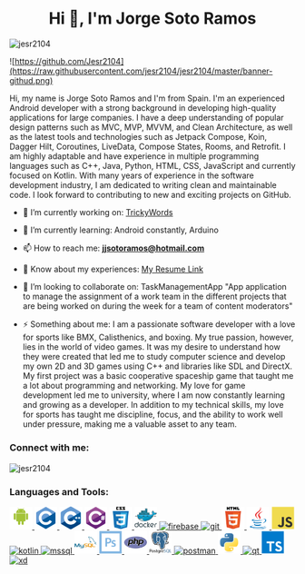 <h1 align="center">Hi 👋, I'm Jorge Soto Ramos</h1>

<p align="left"> <img src="https://komarev.com/ghpvc/?username=jesr2104&label=Profile%20views&color=0e75b6&style=flat" alt="jesr2104" /> </p>

![https://github.com/Jesr2104](https://raw.githubusercontent.com/jesr2104/jesr2104/master/banner-githud.png)

Hi, my name is Jorge Soto Ramos and I'm from Spain. I'm an experienced Android developer with a strong background in developing high-quality applications for large companies. I have a deep understanding of popular design patterns such as MVC, MVP, MVVM, and Clean Architecture, as well as the latest tools and technologies such as Jetpack Compose, Koin, Dagger Hilt, Coroutines, LiveData, Compose States, Rooms, and Retrofit. I am highly adaptable and have experience in multiple programming languages such as C++, Java, Python, HTML, CSS, JavaScript and currently focused on Kotlin. With many years of experience in the software development industry, I am dedicated to writing clean and maintainable code. I look forward to contributing to new and exciting projects on GitHub.

- 🔭 I’m currently working on: [TrickyWords](https://github.com/Jesr2104/TrickyWords_MiniGame)

- 🌱 I’m currently learning: Android constantly, Arduino

- 📫 How to reach me: **jjsotoramos@hotmail.com**

- 📄 Know about my experiences: [My Resume Link](https://jesr2104.github.io/CV-Online/)

- 👯 I’m looking to collaborate on: TaskManagementApp "App application to manage the assignment of a work team in the different projects that are being worked on during the week for a team of content moderators"

- ⚡ Something about me: I am a passionate software developer with a love for sports like BMX, Calisthenics, and boxing. My true passion, however, lies in the world of video games. It was my desire to understand how they were created that led me to study computer science and develop my own 2D and 3D games using C++ and libraries like SDL and DirectX. My first project was a basic cooperative spaceship game that taught me a lot about programming and networking. My love for game development led me to university, where I am now constantly learning and growing as a developer. In addition to my technical skills, my love for sports has taught me discipline, focus, and the ability to work well under pressure, making me a valuable asset to any team.

<h3 align="left">Connect with me:</h3>
<p align="left">
</p>

<img align="center" src="https://github-readme-stats.vercel.app/api/top-langs?username=jesr2104&show_icons=true&locale=en&layout=compact" alt="jesr2104" />
































<h3 align="left">Languages and Tools:</h3>
<p align="left"> <a href="https://developer.android.com" target="_blank" rel="noreferrer"> <img src="https://raw.githubusercontent.com/devicons/devicon/master/icons/android/android-original-wordmark.svg" alt="android" width="40" height="40"/> </a> <a href="https://www.cprogramming.com/" target="_blank" rel="noreferrer"> <img src="https://raw.githubusercontent.com/devicons/devicon/master/icons/c/c-original.svg" alt="c" width="40" height="40"/> </a> <a href="https://www.w3schools.com/cpp/" target="_blank" rel="noreferrer"> <img src="https://raw.githubusercontent.com/devicons/devicon/master/icons/cplusplus/cplusplus-original.svg" alt="cplusplus" width="40" height="40"/> </a> <a href="https://www.w3schools.com/cs/" target="_blank" rel="noreferrer"> <img src="https://raw.githubusercontent.com/devicons/devicon/master/icons/csharp/csharp-original.svg" alt="csharp" width="40" height="40"/> </a> <a href="https://www.w3schools.com/css/" target="_blank" rel="noreferrer"> <img src="https://raw.githubusercontent.com/devicons/devicon/master/icons/css3/css3-original-wordmark.svg" alt="css3" width="40" height="40"/> </a> <a href="https://www.docker.com/" target="_blank" rel="noreferrer"> <img src="https://raw.githubusercontent.com/devicons/devicon/master/icons/docker/docker-original-wordmark.svg" alt="docker" width="40" height="40"/> </a> <a href="https://firebase.google.com/" target="_blank" rel="noreferrer"> <img src="https://www.vectorlogo.zone/logos/firebase/firebase-icon.svg" alt="firebase" width="40" height="40"/> </a> <a href="https://git-scm.com/" target="_blank" rel="noreferrer"> <img src="https://www.vectorlogo.zone/logos/git-scm/git-scm-icon.svg" alt="git" width="40" height="40"/> </a> <a href="https://www.w3.org/html/" target="_blank" rel="noreferrer"> <img src="https://raw.githubusercontent.com/devicons/devicon/master/icons/html5/html5-original-wordmark.svg" alt="html5" width="40" height="40"/> </a> <a href="https://www.java.com" target="_blank" rel="noreferrer"> <img src="https://raw.githubusercontent.com/devicons/devicon/master/icons/java/java-original.svg" alt="java" width="40" height="40"/> </a> <a href="https://developer.mozilla.org/en-US/docs/Web/JavaScript" target="_blank" rel="noreferrer"> <img src="https://raw.githubusercontent.com/devicons/devicon/master/icons/javascript/javascript-original.svg" alt="javascript" width="40" height="40"/> </a> <a href="https://kotlinlang.org" target="_blank" rel="noreferrer"> <img src="https://www.vectorlogo.zone/logos/kotlinlang/kotlinlang-icon.svg" alt="kotlin" width="40" height="40"/> </a> <a href="https://www.microsoft.com/en-us/sql-server" target="_blank" rel="noreferrer"> <img src="https://www.svgrepo.com/show/303229/microsoft-sql-server-logo.svg" alt="mssql" width="40" height="40"/> </a> <a href="https://www.mysql.com/" target="_blank" rel="noreferrer"> <img src="https://raw.githubusercontent.com/devicons/devicon/master/icons/mysql/mysql-original-wordmark.svg" alt="mysql" width="40" height="40"/> </a> <a href="https://www.photoshop.com/en" target="_blank" rel="noreferrer"> <img src="https://raw.githubusercontent.com/devicons/devicon/master/icons/photoshop/photoshop-line.svg" alt="photoshop" width="40" height="40"/> </a> <a href="https://www.php.net" target="_blank" rel="noreferrer"> <img src="https://raw.githubusercontent.com/devicons/devicon/master/icons/php/php-original.svg" alt="php" width="40" height="40"/> </a> <a href="https://www.postgresql.org" target="_blank" rel="noreferrer"> <img src="https://raw.githubusercontent.com/devicons/devicon/master/icons/postgresql/postgresql-original-wordmark.svg" alt="postgresql" width="40" height="40"/> </a> <a href="https://postman.com" target="_blank" rel="noreferrer"> <img src="https://www.vectorlogo.zone/logos/getpostman/getpostman-icon.svg" alt="postman" width="40" height="40"/> </a> <a href="https://www.python.org" target="_blank" rel="noreferrer"> <img src="https://raw.githubusercontent.com/devicons/devicon/master/icons/python/python-original.svg" alt="python" width="40" height="40"/> </a> <a href="https://www.qt.io/" target="_blank" rel="noreferrer"> <img src="https://upload.wikimedia.org/wikipedia/commons/0/0b/Qt_logo_2016.svg" alt="qt" width="40" height="40"/> </a> <a href="https://www.typescriptlang.org/" target="_blank" rel="noreferrer"> <img src="https://raw.githubusercontent.com/devicons/devicon/master/icons/typescript/typescript-original.svg" alt="typescript" width="40" height="40"/> </a> <a href="https://www.adobe.com/products/xd.html" target="_blank" rel="noreferrer"> <img src="https://cdn.worldvectorlogo.com/logos/adobe-xd.svg" alt="xd" width="40" height="40"/> </a> </p>
